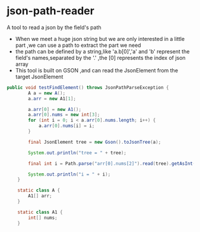 # json-path-reader
A tool to read a json by the field's path
* When we meet a huge json string but we are only interested in a little part ,we can use a path to extract the part we need
* the path can be defined by a string,like 'a.b[0]','a' and 'b' represent the field's names,separated by the '.' ,the [0] represents the index of json array
* This tool is built on GSON ,and can read the JsonElement from the target JsonElement
```java
public void testFindElement() throws JsonPathParseException {
        A a = new A();
        a.arr = new A1[1];

        a.arr[0] = new A1();
        a.arr[0].nums = new int[3];
        for (int i = 0; i < a.arr[0].nums.length; i++) {
            a.arr[0].nums[i] = i;
        }

        final JsonElement tree = new Gson().toJsonTree(a);

        System.out.println("tree = " + tree);

        final int i = Path.parse("arr[0].nums[2]").read(tree).getAsInt();

        System.out.println("i = " + i);
    }

    static class A {
        A1[] arr;
    }

    static class A1 {
        int[] nums;
    }
```
